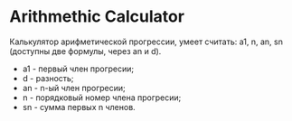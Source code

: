# Arithmethic Calculator
Калькулятор арифметической прогрессии, умеет считать: a1, n, an, sn (доступны две формулы, через an и d).

* a1 - первый член прогресии;
* d - разность;
* an - n-ый член прогресии;
* n - порядковый номер члена прогресии;
* sn - сумма первых n членов.
